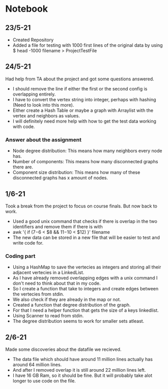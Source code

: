 # Notebook

## 23/5-21
- Created Repository
- Added a file for testing with 1000 first lines of the original data by using
$ head -1000 filename > ProjectTestFile

## 24/5-21
Had help from TA about the project and got some questions answered.
- I should remove the line if either the first or the second config is overlapping entirely.
- I have to convert the vertex string into integer, perhaps with hashing (Need to look into this more). 
- Either create a Hash Table or maybe a graph with Arraylist with the vertex and neighbors as values.
- I will definitely need more help with how to get the test data working with code.

### Answer about the assignment
- Node degree distribution: This means how many neighbors every node has.
- Number of components: This means how many disconnected graphs there are.
- Component size distribution: This means how many of these disconnected graphs has x amount of nodes.

## 1/6-21
Took a break from the project to focus on course finals. But now back to work.
- Used a good unix command that checks if there is overlap in the two identifiers and remove them if there is with
- awk '{ if ($7-$6 < $8 && $11-$10 < $12) }' filename
- The new data can be stored in a new file that will be easier to test and write code for.

### Coding part
- Using a HashMap to save the vertecies as integers and storing all their adjacent vertecies in a LinkedList.
- As I have already removed overlapping edges with a unix command I don't need to think about that in my code.
- So I create a function that take to integers and create edges between the vertecies from stdin.
- We also check if they are already in the map or not.
- Created a function that degree distribution of the graph.
- For that I need a helper function that gets the size of a keys linkedlist.
- Using Scanner to read from stdin.
- The degree distribution seems to work for smaller sets atleast.

## 2/6-21
Made some discoveries about the datafile we recieved.
- The data file which should have around 11 million lines actually has around 64 million lines.
- And after I removed overlap it is still around 22 million lines left.
- I have 16 GB Ram, so it should be fine. But it will probably take alot longer to use code on the file.
